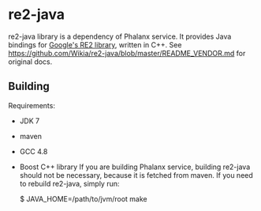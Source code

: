 re2-java
========
re2-java library is a dependency of Phalanx service. It provides Java bindings for [Google's RE2 library](https://github.com/google/re2), written in C++. See https://github.com/Wikia/re2-java/blob/master/README_VENDOR.md for original docs.

## Building ##
Requirements:
* JDK 7
* maven
* GCC 4.8
* Boost C++ library
If you are building Phalanx service, building re2-java should not be necessary, because it is fetched from maven. If you need to rebuild re2-java, simply run:

	$ JAVA_HOME=/path/to/jvm/root make

